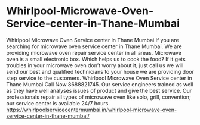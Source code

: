 # Whirlpool-Microwave-Oven-Service-center-in-Thane-Mumbai
Whirlpool Microwave Oven Service center in Thane Mumbai If you are searching for microwave oven service center in Thane Mumbai. We are providing microwave oven repair service center in all areas. Microwave oven is a small electronic box. Which helps us to cook the food? If it gets troubles in your microwave oven don’t worry about it, just call us we will send our best and qualified technicians to your house we are providing door step service to the customers. Whirlpool Microwave Oven Service center in Thane Mumbai Call Now 8688821745. Our service engineers trained as well as they have well analyses issues of product and give the best service. Our professionals repair all types of microwave oven like solo, grill, convention; our service center is available 24/7 hours. https://whirlpoolservicecentermumbai.in/whirlpool-microwave-oven-service-center-in-thane-mumbai/
